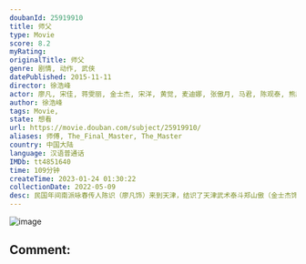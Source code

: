 ```yaml
---
doubanId: 25919910
title: 师父
type: Movie
score: 8.2
myRating: 
originalTitle: 师父
genre: 剧情, 动作, 武侠
datePublished: 2015-11-11
director: 徐浩峰
actor: 廖凡, 宋佳, 蒋雯丽, 金士杰, 宋洋, 黄觉, 麦迪娜, 张傲月, 马君, 陈观泰, 熊欣欣, 戴立忍, 裘继戎, 李博, 邹家豪, 卡丽娜, 赵贵祥, 李春遂, 张蒙生, 彭志, 刘洪林, 王宝山, 刘子威, 陈韦然, 赵峥, 李桂生, 薄冰, 谢勇, 尚言生, 杨晓波, 刘妙, 艾琳, 刘新义, 安东·夏波瓦洛, 李一明, 李光复, 闫长海, 杜月, 高肖雅, 鲁冠廷, 柳青伶, 崔陆萌, 王星凯, 冯启龙, 任思扬, 秦伯坤, 赵英龙, 徐悦, 陈大成, 达伦·格罗夫纳, 乔鸣麟
author: 徐浩峰
tags: Movie, 
state: 想看
url: https://movie.douban.com/subject/25919910/
aliases: 师傅, The_Final_Master, The_Master
country: 中国大陆
language: 汉语普通话
IMDb: tt4851640
time: 109分钟
createTime: 2023-01-24 01:30:22
collectionDate: 2022-05-09
desc: 民国年间南派咏春传人陈识（廖凡饰）来到天津，结识了天津武术泰斗郑山傲（金士杰饰），为在武术界开馆立足，郑山傲建议陈识用教徒弟踢馆的传统方式达成目的。几经周折，陈识娶了一名天津绝色女子赵国卉（宋佳...
---
```


![image](p2554541437.jpg)

Comment: 
---

